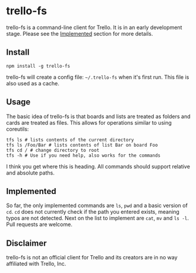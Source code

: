 # trello-fs
trello-fs is a command-line client for Trello. It is in an early development stage. Please see the [Implemented](#implemented) section for more details.

## Install

```shell
npm install -g trello-fs
```

trello-fs will create a config file: `~/.trello-fs` when it's first run. This file is also used as a cache.

## Usage

The basic idea of trello-fs is that boards and lists are treated as folders and cards are treated as files. This allows for operations similar to using coreutils:

```shell
tfs ls # lists contents of the current directory
tfs ls /Foo/Bar # lists contents of list Bar on board Foo
tfs cd / # change directory to root
tfs -h # Use if you need help, also works for the commands
```
I think you get where this is heading. All commands should support relative and absolute paths.

## Implemented

So far, the only implemented commands are `ls`, `pwd` and a basic version of `cd`. `cd` does not currently check if the path you entered exists, meaning typos are not detected. Next on the list to implement are `cat`, `mv` and `ls -l`. Pull requests are welcome.

## Disclaimer

trello-fs is not an official client for Trello and its creators are in no way affiliated with Trello, Inc.
